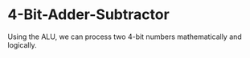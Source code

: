 # 4-Bit-Adder-Subtractor
Using the ALU, we can process two 4-bit numbers mathematically and logically.
